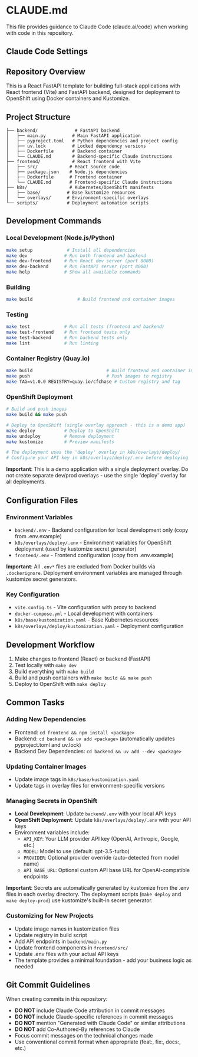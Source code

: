 # CLAUDE.md

This file provides guidance to Claude Code (claude.ai/code) when working with code in this repository.

## Claude Code Settings

## Repository Overview

This is a React FastAPI template for building full-stack applications with React frontend (Vite) and FastAPI backend, designed for deployment to OpenShift using Docker containers and Kustomize.

## Project Structure

```
├── backend/              # FastAPI backend
│   ├── main.py          # Main FastAPI application
│   ├── pyproject.toml   # Python dependencies and project config
│   ├── uv.lock          # Locked dependency versions
│   ├── Dockerfile       # Backend container
│   └── CLAUDE.md        # Backend-specific Claude instructions
├── frontend/            # React frontend with Vite
│   ├── src/            # React source code
│   ├── package.json    # Node.js dependencies
│   ├── Dockerfile      # Frontend container
│   └── CLAUDE.md       # Frontend-specific Claude instructions
├── k8s/                # Kubernetes/OpenShift manifests
│   ├── base/          # Base kustomize resources
│   └── overlays/      # Environment-specific overlays
└── scripts/           # Deployment automation scripts
```

## Development Commands

### Local Development (Node.js/Python)
```bash
make setup             # Install all dependencies
make dev              # Run both frontend and backend
make dev-frontend     # Run React dev server (port 8080)
make dev-backend      # Run FastAPI server (port 8000)
make help             # Show all available commands
```

### Building
```bash
make build                 # Build frontend and container images
```

### Testing
```bash
make test             # Run all tests (frontend and backend)
make test-frontend    # Run frontend tests only
make test-backend     # Run backend tests only
make lint             # Run linting
```

### Container Registry (Quay.io)
```bash
make build                            # Build frontend and container images
make push                             # Push images to registry
make TAG=v1.0.0 REGISTRY=quay.io/cfchase # Custom registry and tag
```


### OpenShift Deployment
```bash
# Build and push images
make build && make push

# Deploy to OpenShift (single overlay approach - this is a demo app)
make deploy           # Deploy to OpenShift
make undeploy         # Remove deployment
make kustomize        # Preview manifests

# The deployment uses the 'deploy' overlay in k8s/overlays/deploy/
# Configure your API key in k8s/overlays/deploy/.env before deploying
```

**Important**: This is a demo application with a single deployment overlay. 
Do not create separate dev/prod overlays - use the single 'deploy' overlay for all deployments.

## Configuration Files

### Environment Variables
- `backend/.env` - Backend configuration for local development only (copy from .env.example)
- `k8s/overlays/deploy/.env` - Environment variables for OpenShift deployment (used by kustomize secret generator)
- `frontend/.env` - Frontend configuration (copy from .env.example)

**Important**: All `.env*` files are excluded from Docker builds via `.dockerignore`. Deployment environment variables are managed through kustomize secret generators.

### Key Configuration
- `vite.config.ts` - Vite configuration with proxy to backend
- `docker-compose.yml` - Local development with containers
- `k8s/base/kustomization.yaml` - Base Kubernetes resources
- `k8s/overlays/deploy/kustomization.yaml` - Deployment configuration

## Development Workflow

1. Make changes to frontend (React) or backend (FastAPI)
2. Test locally with `make dev`
3. Build everything with `make build`
4. Build and push containers with `make build && make push`
5. Deploy to OpenShift with `make deploy`

## Common Tasks

### Adding New Dependencies
- Frontend: `cd frontend && npm install <package>`
- Backend: `cd backend && uv add <package>` (automatically updates pyproject.toml and uv.lock)
- Backend Dev Dependencies: `cd backend && uv add --dev <package>`

### Updating Container Images
- Update image tags in `k8s/base/kustomization.yaml`
- Update tags in overlay files for environment-specific versions

### Managing Secrets in OpenShift
- **Local Development**: Update `backend/.env` with your local API keys
- **OpenShift Deployment**: Update `k8s/overlays/deploy/.env` with your API keys
- Environment variables include:
  - `API_KEY`: Your LLM provider API key (OpenAI, Anthropic, Google, etc.)
  - `MODEL`: Model to use (default: gpt-3.5-turbo)
  - `PROVIDER`: Optional provider override (auto-detected from model name)
  - `API_BASE_URL`: Optional custom API base URL for OpenAI-compatible endpoints
  
**Important**: Secrets are automatically generated by kustomize from the .env files in each overlay directory. The deployment scripts (`make deploy` and `make deploy-prod`) use kustomize's built-in secret generator.

### Customizing for New Projects
- Update image names in kustomization files
- Update registry in build script
- Add API endpoints in `backend/main.py`
- Update frontend components in `frontend/src/`
- Update .env files with your actual API keys
- The template provides a minimal foundation - add your business logic as needed

## Git Commit Guidelines

When creating commits in this repository:
- **DO NOT** include Claude Code attribution in commit messages
- **DO NOT** include Claude-specific references in commit messages
- **DO NOT** mention "Generated with Claude Code" or similar attributions
- **DO NOT** add Co-Authored-By references to Claude
- Focus commit messages on the technical changes made
- Use conventional commit format when appropriate (feat:, fix:, docs:, etc.)